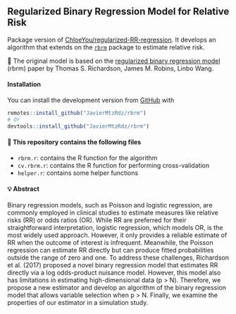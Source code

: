
<!-- README.md is generated from README.Rmd. Please edit that file -->

## Regularized Binary Regression Model for Relative Risk

Package version of
[ChloeYou/regularized-RR-regression](https://github.com/ChloeYou/regularized-RR-regression).
It develops an algorithm that extends on the
[`rbrm`](https://github.com/mclements/brm) package to estimate relative
risk.

📖 The original model is based on the [regularized binary regression
model](https://arxiv.org/abs/1510.02430) (rbrm) paper by Thomas S.
Richardson, James M. Robins, Linbo Wang.

#### Installation

You can install the development version from
[GitHub](https://github.com/JavierMtzRdz/rbrm) with

``` r
remotes::install_github("JavierMtzRdz/rbrm")
# Or
devtools::install_github("JavierMtzRdz/rbrm")   
```

#### 📂 This repository contains the following files

- `rbrm.r`: contains the R function for the algorithm
- `cv.rbrm.r`: contains the R function for performing cross-validation
- `helper.r`: contains some helper functions

#### 💡 Abstract

Binary regression models, such as Poisson and logistic regression, are
commonly employed in clinical studies to estimate measures like relative
risks (RR) or odds ratios (OR). While RR are preferred for their
straightforward interpretation, logistic regression, which models OR, is
the most widely used approach. However, it only provides a reliable
estimate of RR when the outcome of interest is infrequent. Meanwhile,
the Poisson regression can estimate RR directly but can produce fitted
probabilities outside the range of zero and one. To address these
challenges, Richardson et al. (2017) proposed a novel binary regression
model that estimates RR directly via a log odds-product nuisance model.
However, this model also has limitations in estimating high-dimensional
data (p \> N). Therefore, we propose a new estimator and develop an
algorithm of the binary regression model that allows variable selection
when p \> N. Finally, we examine the properties of our estimator in a
simulation study.
